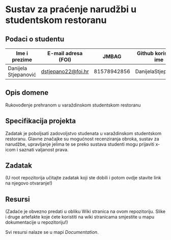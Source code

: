 
# Sustav za praćenje narudžbi u studentskom restoranu

## Podaci o studentu

Ime i prezime | E-mail adresa (FOI) | JMBAG | Github korisničko ime
------------  | ------------------- | ----- | ---------------------
Danijela Stjepanović | dstjepano22@foi.hr | 81578942856 | DanijelaStjepanovic


## Opis domene
Rukovođenje prehranom u varaždinskom studentskom restoranu 

## Specifikacija projekta
Zadatak je poboljsati zadovoljstvo studenata u varaždinskom studentskom restoranu. Glavne značajke su mogućnost recenziranja obroka, sustav za narudžbe, upravljanje jelima te se preko sustava studenti mogu prijaviti x-icom i saznati valjanost prava.

## Zadatak
(U root repozitorija učitajte zadatak koji ste dobili i potom ovdje stavite link na njegovo otvaranje!)

## Resursi
(Zadaće je obvezno predati u obliku Wiki stranica na ovom repozitoriju. Slike i druge artefakte koje ćete koristiti na wiki stranicama smjestite u mapu dokumentacije u repozitoriju!)

Svi resursi nalaze se u mapi _Documentation_.
